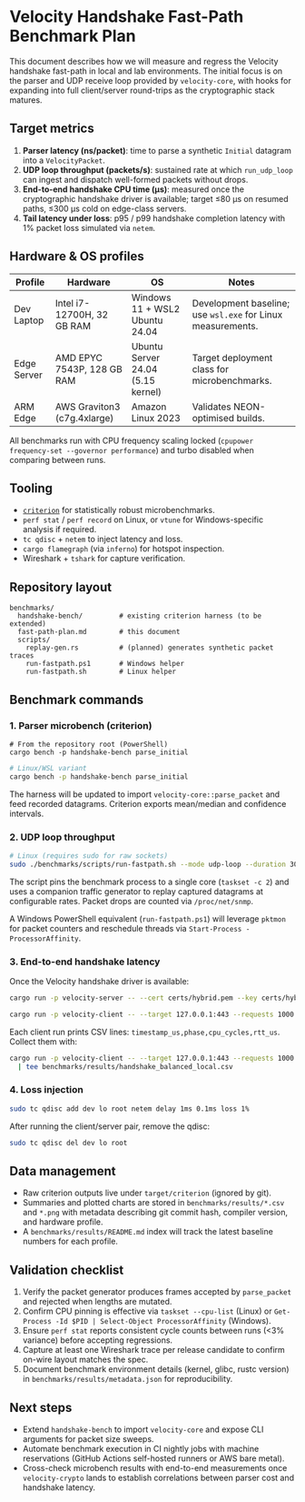 # Velocity Handshake Fast-Path Benchmark Plan

This document describes how we will measure and regress the Velocity handshake fast-path in local and lab environments. The initial focus is on the parser and UDP receive loop provided by `velocity-core`, with hooks for expanding into full client/server round-trips as the cryptographic stack matures.

## Target metrics

1. **Parser latency (ns/packet)**: time to parse a synthetic `Initial` datagram into a `VelocityPacket`.
2. **UDP loop throughput (packets/s)**: sustained rate at which `run_udp_loop` can ingest and dispatch well-formed packets without drops.
3. **End-to-end handshake CPU time (µs)**: measured once the cryptographic handshake driver is available; target ≤80 µs on resumed paths, ≤300 µs cold on edge-class servers.
4. **Tail latency under loss**: p95 / p99 handshake completion latency with 1% packet loss simulated via `netem`.

## Hardware & OS profiles

| Profile | Hardware | OS | Notes |
|---------|----------|----|-------|
| Dev Laptop | Intel i7-12700H, 32 GB RAM | Windows 11 + WSL2 Ubuntu 24.04 | Development baseline; use `wsl.exe` for Linux measurements. |
| Edge Server | AMD EPYC 7543P, 128 GB RAM | Ubuntu Server 24.04 (5.15 kernel) | Target deployment class for microbenchmarks. |
| ARM Edge | AWS Graviton3 (c7g.4xlarge) | Amazon Linux 2023 | Validates NEON-optimised builds. |

All benchmarks run with CPU frequency scaling locked (`cpupower frequency-set --governor performance`) and turbo disabled when comparing between runs.

## Tooling

- [`criterion`](https://crates.io/crates/criterion) for statistically robust microbenchmarks.
- `perf stat` / `perf record` on Linux, or `vtune` for Windows-specific analysis if required.
- `tc qdisc` + `netem` to inject latency and loss.
- `cargo flamegraph` (via `inferno`) for hotspot inspection.
- Wireshark + `tshark` for capture verification.

## Repository layout

```
benchmarks/
  handshake-bench/         # existing criterion harness (to be extended)
  fast-path-plan.md        # this document
  scripts/
    replay-gen.rs          # (planned) generates synthetic packet traces
    run-fastpath.ps1       # Windows helper
    run-fastpath.sh        # Linux helper
```

## Benchmark commands

### 1. Parser microbench (criterion)

```pwsh
# From the repository root (PowerShell)
cargo bench -p handshake-bench parse_initial
```

```bash
# Linux/WSL variant
cargo bench -p handshake-bench parse_initial
```

The harness will be updated to import `velocity-core::parse_packet` and feed recorded datagrams. Criterion exports mean/median and confidence intervals.

### 2. UDP loop throughput

```bash
# Linux (requires sudo for raw sockets)
sudo ./benchmarks/scripts/run-fastpath.sh --mode udp-loop --duration 30 --bind 0.0.0.0:4443
```

The script pins the benchmark process to a single core (`taskset -c 2`) and uses a companion traffic generator to replay captured datagrams at configurable rates. Packet drops are counted via `/proc/net/snmp`.

A Windows PowerShell equivalent (`run-fastpath.ps1`) will leverage `pktmon` for packet counters and reschedule threads via `Start-Process -ProcessorAffinity`.

### 3. End-to-end handshake latency

Once the Velocity handshake driver is available:

```bash
cargo run -p velocity-server -- --cert certs/hybrid.pem --key certs/hybrid.key --bench-mode
```

```bash
cargo run -p velocity-client -- --target 127.0.0.1:443 --requests 1000 --profile balanced --bench
```

Each client run prints CSV lines: `timestamp_us,phase,cpu_cycles,rtt_us`. Collect them with:

```bash
cargo run -p velocity-client -- --target 127.0.0.1:443 --requests 1000 --profile balanced --bench \
  | tee benchmarks/results/handshake_balanced_local.csv
```

### 4. Loss injection

```bash
sudo tc qdisc add dev lo root netem delay 1ms 0.1ms loss 1%
```

After running the client/server pair, remove the qdisc:

```bash
sudo tc qdisc del dev lo root
```

## Data management

- Raw criterion outputs live under `target/criterion` (ignored by git).
- Summaries and plotted charts are stored in `benchmarks/results/*.csv` and `*.png` with metadata describing git commit hash, compiler version, and hardware profile.
- A `benchmarks/results/README.md` index will track the latest baseline numbers for each profile.

## Validation checklist

1. Verify the packet generator produces frames accepted by `parse_packet` and rejected when lengths are mutated.
2. Confirm CPU pinning is effective via `taskset --cpu-list` (Linux) or `Get-Process -Id $PID | Select-Object ProcessorAffinity` (Windows).
3. Ensure `perf stat` reports consistent cycle counts between runs (<3% variance) before accepting regressions.
4. Capture at least one Wireshark trace per release candidate to confirm on-wire layout matches the spec.
5. Document benchmark environment details (kernel, glibc, rustc version) in `benchmarks/results/metadata.json` for reproducibility.

## Next steps

- Extend `handshake-bench` to import `velocity-core` and expose CLI arguments for packet size sweeps.
- Automate benchmark execution in CI nightly jobs with machine reservations (GitHub Actions self-hosted runners or AWS bare metal).
- Cross-check microbench results with end-to-end measurements once `velocity-crypto` lands to establish correlations between parser cost and handshake latency.
